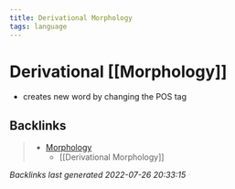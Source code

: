 ```yaml
---
title: Derivational Morphology
tags: language
---
```


# Derivational [[Morphology]]
- creates new word by changing the POS tag


































































































## Backlinks

> - [Morphology](Morphology.md)
>   - [[Derivational Morphology]]

_Backlinks last generated 2022-07-26 20:33:15_
